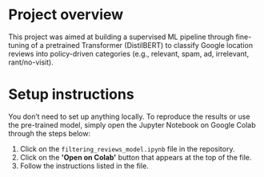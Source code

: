 # Project overview

This project was aimed at building a supervised ML pipeline through fine-tuning of a pretrained Transformer (DistilBERT) to classify Google location reviews into policy-driven categories (e.g., relevant, spam, ad, irrelevant, rant/no-visit).

# Setup instructions

You don’t need to set up anything locally. To reproduce the results or use the pre-trained model, simply open the Jupyter Notebook on Google Colab through the steps below:

1. Click on the `filtering_reviews_model.ipynb` file in the repository.
2. Click on the **'Open on Colab'** button that appears at the top of the file.
3. Follow the instructions listed in the file.
